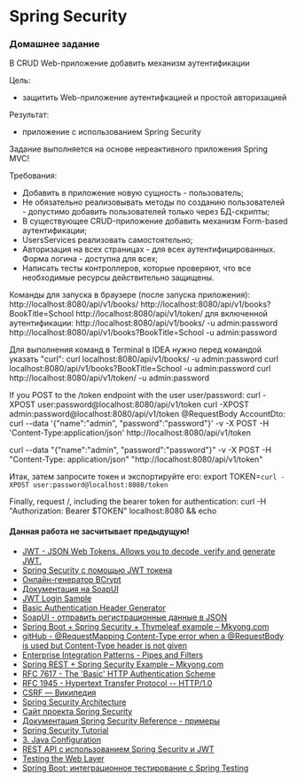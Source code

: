 # Spring Security

### Домашнее задание
В CRUD Web-приложение добавить механизм аутентификации

Цель: 
- защитить Web-приложение аутентифкацией и простой авторизацией  

Результат:
- приложение с использованием Spring Security

Задание выполняется на основе нереактивного приложения Spring MVC!

Требования:
- Добавить в приложение новую сущность - пользователь;   
- Не обязательно реализовывать методы по созданию пользователей - допустимо добавить пользователей только через БД-скрипты;
- В существующее CRUD-приложение добавить механизм Form-based аутентификации;
- UsersServices реализовать самостоятельно;
- Авторизация на всех страницах - для всех аутентифицированных. Форма логина - доступна для всех;
- Написать тесты контроллеров, которые проверяют, что все необходимые ресурсы действительно защищены.

Команды для запуска в браузере (после запуска приложения):
http://localhost:8080/api/v1/books/
http://localhost:8080/api/v1/books?BookTitle=School
http://localhost:8080/api/v1/token/
для включенной аутентификации: 
http://localhost:8080/api/v1/books/ -u admin:password
http://localhost:8080/api/v1/books?BookTitle=School -u admin:password

Для выполнения команд в Terminal в IDEA нужно перед командой указать "curl":
curl localhost:8080/api/v1/books/ -u admin:password
curl localhost:8080/api/v1/books?BookTitle=School -u admin:password
curl http://localhost:8080/api/v1/token/ -u admin:password

If you POST to the /token endpoint with the user user/password:
curl -XPOST user:password@localhost:8080/api/v1/token
curl -XPOST admin:password@localhost:8080/api/v1/token
@RequestBody AccountDto:
curl --data '{"name":"admin", "password":"password"}' -v -X POST -H 'Content-Type:application/json' http://localhost:8080/api/v1/token

curl --data "{"name":"admin", "password":"password"}" -v -X POST -H "Content-Type: application/json" "http://localhost:8080/api/v1/token"

Итак, затем запросите токен и экспортируйте его:
export TOKEN=`curl -XPOST user:password@localhost:8080/token`

Finally, request /, including the bearer token for authentication:
curl -H "Authorization: Bearer $TOKEN" localhost:8080 && echo


#### Данная работа не засчитывает предыдущую!

* [JWT - JSON Web Tokens. Allows you to decode, verify and generate JWT.](https://jwt.io/)
* [Spring Security с помощью JWT токена](https://java-master.com/spring-security-%D1%81-%D0%BF%D0%BE%D0%BC%D0%BE%D1%89%D1%8C%D1%8E-jwt-%D1%82%D0%BE%D0%BA%D0%B5%D0%BD%D0%B0/)
* [Онлайн-генератор BCrypt](https://bcrypt-generator.com/)
* [Документация на SoapUI](https://www.soapui.org/docs/rest-testing/understanding-rest-parameters/)
* [JWT Login Sample](https://github.com/spring-projects/spring-security-samples/tree/main/servlet/spring-boot/java/jwt/login)
* [Basic Authentication Header Generator](https://www.blitter.se/utils/basic-authentication-header-generator/)
* [SoapUI - отправить регистрационные данные в JSON](https://coderoad.ru/57095052/SoapUI-%D0%BE%D1%82%D0%BF%D1%80%D0%B0%D0%B2%D0%B8%D1%82%D1%8C-%D1%80%D0%B5%D0%B3%D0%B8%D1%81%D1%82%D1%80%D0%B0%D1%86%D0%B8%D0%BE%D0%BD%D0%BD%D1%8B%D0%B5-%D0%B4%D0%B0%D0%BD%D0%BD%D1%8B%D0%B5-%D0%B2-JSON)
* [Spring Boot + Spring Security + Thymeleaf example – Mkyong.com](https://mkyong.com/spring-boot/spring-boot-spring-security-thymeleaf-example/)
* [gitHub - @RequestMapping Content-Type error when a @RequestBody is used but Content-Type header is not given](https://github.com/spring-projects/spring-boot/issues/3313)
* [Enterprise Integration Patterns - Pipes and Filters](https://www.enterpriseintegrationpatterns.com/patterns/messaging/PipesAndFilters.html)
* [Spring REST + Spring Security Example – Mkyong.com](https://mkyong.com/spring-boot/spring-rest-spring-security-example/)
* [RFC 7617 - The 'Basic' HTTP Authentication Scheme](https://datatracker.ietf.org/doc/html/rfc7617)
* [RFC 1945 - Hypertext Transfer Protocol -- HTTP/1.0](https://datatracker.ietf.org/doc/html/rfc1945)
* [CSRF — Википедия](https://ru.wikipedia.org/wiki/%D0%9C%D0%B5%D0%B6%D1%81%D0%B0%D0%B9%D1%82%D0%BE%D0%B2%D0%B0%D1%8F_%D0%BF%D0%BE%D0%B4%D0%B4%D0%B5%D0%BB%D0%BA%D0%B0_%D0%B7%D0%B0%D0%BF%D1%80%D0%BE%D1%81%D0%B0)
* [Spring Security Architecture](https://spring.io/guides/topicals/spring-security-architecture)
* [Сайт проекта Spring Security](https://spring.io/projects/spring-security)
* [Документация Spring Security Reference - примеры](https://docs.spring.io/spring-security/site/docs/current/reference/html5/)
* [Spring Security Tutorial](https://mkyong.com/tutorials/spring-security-tutorials/)
* [3. Java Configuration](https://docs.spring.io/spring-security/site/docs/4.0.4.RELEASE/reference/html/jc.html)
* [REST API с использованием Spring Security и JWT](https://itnan.ru/post.php?c=1&p=545610)
* [Testing the Web Layer](https://spring.io/guides/gs/testing-web/)
* [Spring Boot: интеграционное тестирование с Spring Testing](https://www.youtube.com/watch?v=Lnc3o8cCwZY)